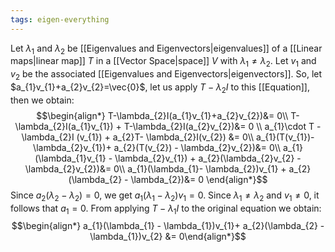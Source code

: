 ```yaml
---
tags: eigen-everything
---
```

Let $\lambda_{1}$ and $\lambda_{2}$ be [[Eigenvalues and Eigenvectors|eigenvalues]] of a [[Linear maps|linear map]] $T$ in a [[Vector Space|space]] $V$ with $\lambda_{1}\ne \lambda_{2}$. Let $v_1$ and $v_{2}$ be the associated [[Eigenvalues and Eigenvectors|eigenvectors]].
So, let $a_{1}v_{1}+a_{2}v_{2}=\vec{0}$, let us apply $T - \lambda_{2} I$ to this [[Equation]], then we obtain:
$$\begin{align*}
T-\lambda_{2}I(a_{1}v_{1}+a_{2}v_{2})&= 0\\
T-\lambda_{2}I(a_{1}v_{1}) + T-\lambda_{2}I(a_{2}v_{2})&= 0 \\
a_{1}\cdot T - \lambda_{2}I (v_{1}) + a_{2}T- \lambda_{2}I(v_{2}) &= 0\\
a_{1}(T(v_{1})- \lambda_{2}v_{1})+ a_{2}(T(v_{2}) - \lambda_{2}v_{2})&= 0\\
a_{1}(\lambda_{1}v_{1} - \lambda_{2}v_{1}) + a_{2}(\lambda_{2}v_{2} - \lambda_{2}v_{2})&= 0\\
a_{1}(\lambda_{1}- \lambda_{2})v_{1} + a_{2}(\lambda_{2} - \lambda_{2})&= 0 
\end{align*}$$
Since $a_{2}(\lambda_{2} - \lambda_{2}) = 0$, we get $a_{1}(\lambda_{1}- \lambda_{2})v_{1} = 0$. Since $\lambda_{1} \ne \lambda_{2}$ and $v_{1} \ne 0$, it follows that $a_{1} = 0$. From applying $T - \lambda_{1}I$ to the original equation we obtain:
$$\begin{align*}
a_{1}(\lambda_{1} - \lambda_{1})v_{1}+ a_{2}(\lambda_{2} - \lambda_{1})v_{2}
&= 0\end{align*}$$